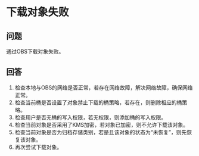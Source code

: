 # 下载对象失败<a name="zh-cn_topic_0068009039"></a>

## 问题<a name="section15767494"></a>

通过OBS下载对象失败。

## 回答<a name="section7689721"></a>

1.  检查本地与OBS的网络是否正常，若存在网络故障，解决网络故障，确保网络正常。
2.  检查当前桶是否设置了对象禁止下载的桶策略，若存在，则删除相应的桶策略。
3.  检查用户是否无桶的写入权限，若无权限，则添加桶的写入权限。
4.  检查当前对象是否采用了KMS加密，若对象已加密，则不允许下载该对象。
5.  检查当前对象是否为归档存储类别，若是且该对象的状态为“未恢复”，则先恢复该对象。
6.  再次尝试下载对象。

